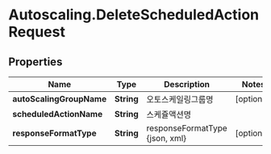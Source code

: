 # Autoscaling.DeleteScheduledActionRequest

## Properties
Name | Type | Description | Notes
------------ | ------------- | ------------- | -------------
**autoScalingGroupName** | **String** | 오토스케일링그룹명 | [optional] 
**scheduledActionName** | **String** | 스케쥴액션명 | 
**responseFormatType** | **String** | responseFormatType {json, xml} | [optional] 


